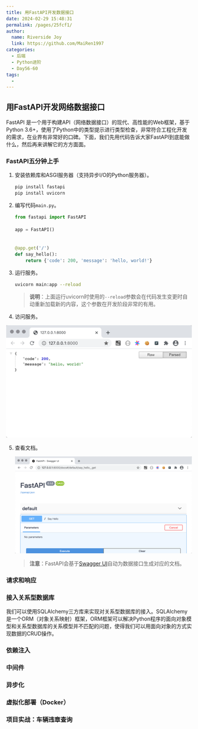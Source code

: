 ```yaml
---
title: 用FastAPI开发数据接口
date: 2024-02-29 15:48:31
permalink: /pages/25fcf1/
author:
  name: Riverside Joy
  link: https://github.com/MaiRen1997
categories:
  - 后端
  - Python进阶
  - Day56-60
tags:
  - 
---
```

## 用FastAPI开发网络数据接口

FastAPI 是一个用于构建API（网络数据接口）的现代、高性能的Web框架，基于Python 3.6+，使用了Python中的类型提示进行类型检查，非常符合工程化开发的需求，在业界有非常好的口碑。下面，我们先用代码告诉大家FastAPI到底能做什么，然后再来讲解它的方方面面。

### FastAPI五分钟上手

1. 安装依赖库和ASGI服务器（支持异步I/O的Python服务器）。

    ```Bash
    pip install fastapi
    pip install uvicorn
    ```

2. 编写代码`main.py`。

    ```Python
    from fastapi import FastAPI
    
    app = FastAPI()
    
    
    @app.get('/')
    def say_hello():
        return {'code': 200, 'message': 'hello, world!'}
    ```

3. 运行服务。

    ```Bash
    uvicorn main:app --reload
    ```

    > **说明**：上面运行uvicorn时使用的`--reload`参数会在代码发生变更时自动重新加载新的内容，这个参数在开发阶段非常的有用。

4. 访问服务。

  ![](res/run-first-demo.png)

5. 查看文档。

    ![](res/first-demo-docs.png)

    > **注意**：FastAPI会基于[Swagger UI](https://swagger.io/tools/swagger-ui/)自动为数据接口生成对应的文档。

### 请求和响应



### 接入关系型数据库

我们可以使用SQLAlchemy三方库来实现对关系型数据库的接入。SQLAlchemy是一个ORM（对象关系映射）框架，ORM框架可以解决Python程序的面向对象模型和关系型数据库的关系模型并不匹配的问题，使得我们可以用面向对象的方式实现数据的CRUD操作。

### 依赖注入



### 中间件



### 异步化



### 虚拟化部署（Docker）



### 项目实战：车辆违章查询

